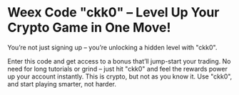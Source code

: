 # Weex Code "ckk0" – Level Up Your Crypto Game in One Move!
You’re not just signing up – you’re unlocking a hidden level with "ckk0".

Enter this code and get access to a bonus that’ll jump-start your trading. 
No need for long tutorials or grind – just hit "ckk0" and feel the rewards power up your account instantly. This is crypto, but not as you know it. Use "ckk0", and start playing smarter, not harder.
